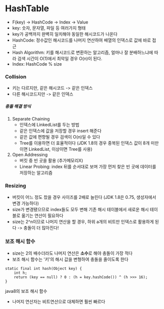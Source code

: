 # HashTable
- F(key) -> HashCode -> Index -> Value
- key: 숫자, 문자열, 파일 등 여러가지 형태
- key가 공백까지 완벽히 일치해야 동일한 해시코드가 나온다
- HashCode: 정수값인 해시코드를 나머지 연산하여 배열의 인덱스로 값에 바로 접근
- Hash Algorithm: 키를 해시코드로 변환하는 알고리즘, 얼마나 잘 분배하느냐에 따라 검색 시간이 O(1)에서 최악일 경우 O(n)이 된다.
- Index: HashCode % size

### Collision
- 키는 다르지만, 같은 해시코드 -> 같은 인덱스
- 다른 해시코드지만 -> 같은 인덱스

##### 충돌 해결 방식
1. Separate Chaining
	- 인덱스에 LinkedList를 두는 방법
	- 같은 인덱스에 값을 저장할 경우 insert 해준다
	- 같은 값에 편향될 경우 검색이 O(n)일 수 있다
	- Tree를 이용하면 더 효율적이다 (JDK 1.8의 경우 중복된 인덱스 값이 8개 미만이면 LinkedList, 이상이면 Tree를 사용)
2. Open Addressing
	- 버킷 중 빈 곳을 활용 (추가메모리X)
	- Linear Probing: index 뒤를 순서대로 보며 가장 먼저 찾은 빈 곳에 데이터를 저장하는 알고리즘

### Resizing
- 버킷이 어느 정도 찼을 경우 사이즈를 2배로 늘린다 (JDK 1.8은 0.75, 생성자에서 변경 가능하다)
- size가 변경됐으므로 index들도 모두 변해 기존 해시 테이블에서 새로운 해시 테이블로 옮기는 연산이 필요하다
- size는 2^n이므로 나머지 연산을 할 경우, 하위 a개의 비트만 인덱스로 활용하게 된다 -> 충돌이 더 많아진다!

### 보조 해시 함수
- size는 2의 배수더라도 나머지 연산은 **소수**로 해야 충돌이 가장 적다
- 보조 해시 함수는 '키'의 해시 값을 변형하여 충돌을 줄이도록 한다

~~~
static final int hash(Object key) { 
	int h; 
	return (key == null) ? 0 : (h = key.hashCode()) ^ (h >>> 16); 
}
~~~
java8의 보조 해시 함수     

- 나머지 연산자는 비트연산으로 대체하면 훨씬 빠르다  